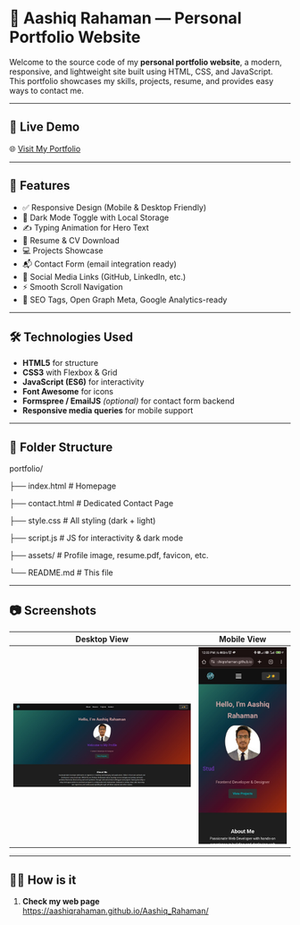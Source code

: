 # 💼 Aashiq Rahaman — Personal Portfolio Website

Welcome to the source code of my **personal portfolio website**, a modern, responsive, and lightweight site built using HTML, CSS, and JavaScript. This portfolio showcases my skills, projects, resume, and provides easy ways to contact me.

---

## 🔗 Live Demo

🌐 [Visit My Portfolio](https://aashiqrahaman.github.io/Aashiq_Rahaman/)

---

## 🚀 Features

- ✅ Responsive Design (Mobile & Desktop Friendly)
- 🌙 Dark Mode Toggle with Local Storage
- ✍️ Typing Animation for Hero Text
- 📄 Resume & CV Download
- 💻 Projects Showcase
- 📬 Contact Form (email integration ready)
- 🔗 Social Media Links (GitHub, LinkedIn, etc.)
- ⚡ Smooth Scroll Navigation
- 🧠 SEO Tags, Open Graph Meta, Google Analytics-ready

---

## 🛠️ Technologies Used

- **HTML5** for structure  
- **CSS3** with Flexbox & Grid  
- **JavaScript (ES6)** for interactivity  
- **Font Awesome** for icons  
- **Formspree / EmailJS** *(optional)* for contact form backend  
- **Responsive media queries** for mobile support  

---

## 📁 Folder Structure

portfolio/

├── index.html # Homepage

├── contact.html # Dedicated Contact Page

├── style.css # All styling (dark + light)

├── script.js # JS for interactivity & dark mode

├── assets/ # Profile image, resume.pdf, favicon, etc.

└── README.md # This file

---

## 📷 Screenshots

| Desktop View | Mobile View |
|--------------|-------------|
| ![Desktop](assets/Desktop_view.jpg) | ![Mobile](assets/mobile_view.jpg) |

---

## 🧑‍💻 How is it

1. **Check my web page**  
https://aashiqrahaman.github.io/Aashiq_Rahaman/
   <!-- ```bash
   git clone https://github.com/your-username/portfolio.git
   cd portfolio -->